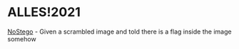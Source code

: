 # ALLES!2021

[NoStego](NoStego/) - Given a scrambled image and told there is a flag inside the image somehow